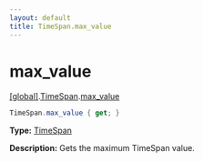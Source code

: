 ```yaml
---
layout: default
title: TimeSpan.max_value
---
```


# max_value

[\[global\]]({{site.baseurl}}/docs/).[TimeSpan]({{site.baseurl}}/docs/TimeSpan/).[max_value]({{site.baseurl}}/docs/TimeSpan/max_value/)

```cs
TimeSpan.max_value { get; }
```

**Type:** [TimeSpan]({{site.baseurl}}/docs/TaffyScript/TimeSpan)

**Description:** Gets the maximum TimeSpan value.
